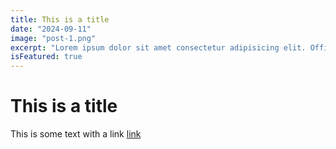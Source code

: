 ```yaml
---
title: This is a title
date: "2024-09-11"
image: "post-1.png"
excerpt: "Lorem ipsum dolor sit amet consectetur adipisicing elit. Officia, iure."
isFeatured: true
---
```


# This is a title

This is some text with a link [link](https://google.com)
